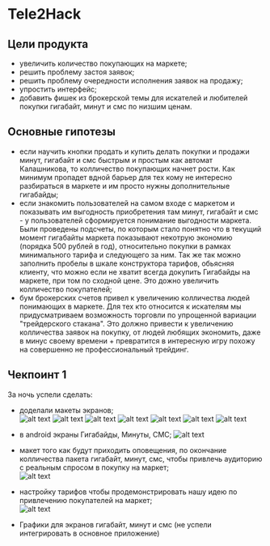 # Tele2Hack

## Цели продукта
- увеличить количество покупающих на маркете;
- решить проблему застоя заявок;
- решить проблему очередности исполнения заявок на продажу;
- упростить интерфейс;
- добавить фишек из брокерской темы для искателей и любителей покупки гигабайт, минут и смс по низшим ценам.

## Основные гипотезы
- если научить кнопки продать и купить делать покупки и продажи минут, гигабайт и смс быстрым и простым как автомат Калашникова, то колличество покупающих начнет рости. Как минимум пропадет вдной барьер для тех кому не интересно разбираться в маркете и им просто нужны дополнительные гигабайды;
- если знакомить пользователей на самом входе с маркетом и показывать им выгодность приобретения там минут, гигабайт и смс - у пользователей сформируется понимание выгодности маркета. Были проведены подсчеты, по которым стало понятно что в текущий момент гигабайты маркета показывают некотрую экономию (порядка 500 рублей в год), относительно покупки в рамках минимального тарифа и следующего за ним. Так же так можно заполнить пробелы в шкале конструктора тарифов, обьясняя клиенту, что можно если не хватит всегда докупить Гигабайды на маркете, при том по сходной цене. Это дожно увеличить колличество покупателей;
- бум брокерских счетов привел к увеличению колличества людей понимающих в маркете. Для тех кто относится к искателям мы придусматриваем возможность торговли по упрощенной вариации "трейдерского стакана". Это должно привести к увеличению колличества заявок на покупку, от людей любящих экономить, даже в минус своему времени + превратится в интересную игру похожу на совершенно не профессиональный трейдинг.


## Чекпоинт 1
За ночь успели сделать:
- доделали макеты экранов;  
![alt text](https://github.com/RealityFamily/Tele2Hack/blob/feature/Verstka/Images/CheckPoint1/gig-check1.png?raw=true)
![alt text](https://github.com/RealityFamily/Tele2Hack/blob/feature/Verstka/Images/CheckPoint1/minuts-check1.png?raw=true)
![alt text](https://github.com/RealityFamily/Tele2Hack/blob/feature/Verstka/Images/CheckPoint1/sms-check1.png?raw=true)
![alt text](https://github.com/RealityFamily/Tele2Hack/blob/feature/Verstka/Images/CheckPoint1/mylots-check1.png?raw=true)
![alt text](https://github.com/RealityFamily/Tele2Hack/blob/feature/Verstka/Images/CheckPoint1/buy-check1.png?raw=true)
![alt text](https://github.com/RealityFamily/Tele2Hack/blob/feature/Verstka/Images/CheckPoint1/sell-check1.png?raw=true)
![alt text](https://github.com/RealityFamily/Tele2Hack/blob/feature/Verstka/Images/CheckPoint1/lotactive-check1.png?raw=true)

- в android экраны Гигабайды, Минуты, СМС;
![alt text](https://github.com/RealityFamily/Tele2Hack/blob/feature/Verstka/Images/CheckPoint1/android-check1.gif?raw=true "Экрны Гигабайды Минуты Смс 1.1")
- макет того как будут приходить оповещения, по окончание колличества пакета гигабайт, минут, смс, чтобы привлечь аудиторию с реальным спросом в покупку на маркет;  
![alt text](https://github.com/RealityFamily/Tele2Hack/blob/feature/Verstka/Images/CheckPoint1/push-chek1.png?raw=true)
- настройку тарифов чтобы продемонстрировать нашу идею по привлечению покупателей на маркет;  
![alt text](https://github.com/RealityFamily/Tele2Hack/blob/feature/Verstka/Images/CheckPoint1/konstructor-check1.png?raw=true)
- Графики для экранов гигабайт, минут и смс (не успели интегрировать в основное приложение)
